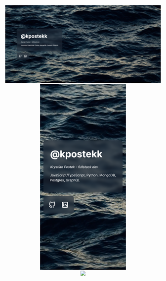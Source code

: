 <div align="center">
<img src=".github/preview.png" width="600">
<br>
<img src=".github/previewMobile.png" height="600">
<br>
<img src="https://github.com/kpostekk/my-next-page/actions/workflows/nextjs.yml/badge.svg">
</div>
